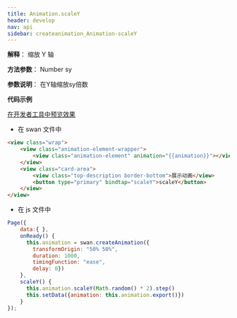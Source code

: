 ```yaml
---
title: Animation.scaleY
header: develop
nav: api
sidebar: createanimation_Animation-scaleY
---
```

 
 
 
**解释**： 缩放 Y 轴

**方法参数**： Number sy

**参数说明**： 在Y轴缩放sy倍数

**代码示例**


<a href="swanide://fragment/7da5f367de840e80b2a6ea83465cddfb1574216533738" title="在开发者工具中预览效果" target="_self">在开发者工具中预览效果</a>

* 在 swan 文件中

```html
<view class="wrap">
    <view class="animation-element-wrapper">
        <view class="animation-element" animation="{{animation}}"></view>
    </view>
    <view class="card-area">
        <view class="top-description border-bottom">展示动画</view>
        <button type="primary" bindtap="scaleY">scaleY</button>
    </view>
</view>
```
* 在 js 文件中

```js
Page({
    data:{ },
    onReady() {
      this.animation = swan.createAnimation({
        transformOrigin: "50% 50%",
        duration: 1000,
        timingFunction: "ease",
        delay: 0})
    },
    scaleY() {
      this.animation.scaleY(Math.random() * 2).step()
      this.setData({animation: this.animation.export()})
    }
});
```
